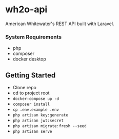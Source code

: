 # wh2o-api

American Whitewater's REST API built with Laravel.
### System Requirements

- php
- composer
- docker desktop

## Getting Started

- Clone repo
- cd to project root
- `docker-compose up -d`
- `composer install`
- `cp .env.example .env`
- `php artisan key:generate`
- `php artisan jwt:secret`
- `php artisan migrate:fresh --seed`
- `php artisan serve`